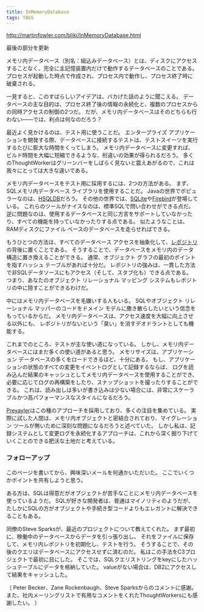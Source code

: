 ```yaml
---
title: InMemoryDatabase
tags: TAGS
---
```


http://martinfowler.com/bliki/InMemoryDatabase.html

最後の部分を更新

メモリ内データベース（別名：組込みデータベース）とは、ディスクにアクセスすることなく、完全に主記憶装置内だけで動作するデータベースのことである。
プロセスが起動した時点で作成され、プロセス内で動作し、プロセス終了時に破棄される。

一見すると、このすばらしいアイデアは、バカげた話のように聞こえる。
データベースの主な目的は、プロセス終了後の情報の永続化と、複数のプロセスからの同時アクセスの制御の2つだ。
だが、メモリ内データベースはそのどちらも行わない——では、利点は何なのだろう？

最近よく見かけるのは、テスト用に使うことだ。
エンタープライズ アプリケーションを開発する際、データベースに接続するテストは、テストスイーツを実行するたびに膨大な時間をくってしまう。
メモリ内データベースに変更すれば、ビルド時間を大幅に短縮できるような、桁違いの効果が得られるだろう。
多くのThoughtWorkerはグリーンバーをしばらく見ないと震えあがるので、これは我々にとっては大きな違いである。

メモリ内データベースをテスト用に採用するには、2つの方法がある。
まず、SQLメモリ内データベース ライブラリを使用することだ。
Javaの世界でポピュラーなのは、[HSQLDB](http://hsqldb.org/)だろう。
その他の世界では、[SQLite](http://www.sqlite.org/)や[Firebird](http://firebird.sourceforge.net/)が登場している。
これらのツールがナイスなのは、標準SQLで問い合わせができる点だ。
逆に問題なのは、使用するデータベースと同じ方言をサポートしていなかったり、すべての機能を持っていなかったりする点である。
似たようなことは、RAMディスクにファイル ベースのデータベースを走らせればできる。

もうひとつの方法は、すべてのデータベース アクセスを抽象化して、[レポジトリ](PofEAA:Repository)の背後に置くことである。
そうすることで、データベースをメモリ内のデータ構造に置き換えることができる。
通常、オブジェクト グラフの最初のポイントを指すハッシュ テーブルがあれば十分だ。
レポジトリの強みは、一貫した方法で非SQLデータソースにもアクセス（そして、スタブ化も）できる点である。
つまり、あなたのオブジェクト リレーショナル マッピング システムもレポジトリの中に隠すことができるわけだ。

中にはメモリ内データベースを毛嫌いする人もいる。
SQLやオブジェクト リレーショナル マッパーのコードをドメイン モデルに撒き散らしたいという信念をもっているからだ。
メモリ内データベースは、アクセス速度を大幅に向上させる以外にも、
レポジトリがないという「臭い」を消すデオドラントとしても機能する。

これまでのところ、テストが主な使い道になっている。
しかし、メモリ内データベースにはまだ多くの使い道があると思う。
メモリサイズは、アプリケーション データベースの多くをロードできるほど、十分にある。
もし、アプリケーションの状態のすべての変更をイベントログとして記録するならば、
ログを読み込んだ結果のキャッシュとしてメモリ内データベースを使用することができ、
必要に応じてログの再構築をしたり、スナップショットを撮ったりすることができる。
これは、読み出しは多いが書き込みは少ない場合には、非常にスケーラブルかつ高パフォーマンスなスタイルになるだろう。

[Prevayler](http://www.prevayler.org/)はこの種のアプローチを採用しており、多くの注目を集めている。
実際に試した人間は、メモリ内オブジェクトと密結合されており、マイグレーション ツールが無いために深刻な問題になるだろうと述べていた。
しかし私は、記録システムとして変更ログを永続化するアプローチは、これから深く掘り下げていくことのできる肥沃な土地だと考えている。

### フォローアップ

このページを書いてから、興味深いメールを何通かいただいた。
ここでいくつかポイントを共有しようと思う。

ある方は、SQLは得意だがオブジェクトが苦手なことにメモリ内データベースを使っているようだ。
SQLが好きな開発者は、普通はマイノリティのようだが、
たしかにSQLの方がオブジェクトや手続き型コードよりもエレガントに解決できることもある。

同僚のSteve Sparksが、最近のプロジェクトについて教えてくれた。
まず最初に、稼働中のデータベースからデータを引っ張り出し、
それをファイルに保存して、メモリ内レポジトリを初期化し、テストを行う。
そうすることで、その後のクエリはデータベースにアクセスせずに済むのだ。
私はこの手法をC3プロジェクトで最初に目にした。
そこでは、SQLクエリストリングをkeyにしたハッシュテーブルにデータを格納していた。
valueがない場合は、DB2にアクセスして結果をキャッシュした。

（
Peter Becker、Zane Rockenbaugh、Steve Sparksからのコメントに感謝。
また、社内メーリングリストで有用なコメントをくれたThoughtWorkersにも感謝したい。
）
